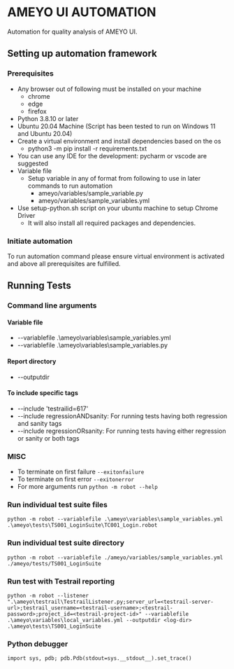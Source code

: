 # AMEYO UI AUTOMATION
Automation for quality analysis of AMEYO UI.

## Setting up automation framework
### Prerequisites
- Any browser out of following must be installed on your machine
  - chrome
  - edge
  - firefox
- Python 3.8.10 or later
- Ubuntu 20.04 Machine (Script has been tested to run on Windows 11 and Ubuntu 20.04)
- Create a virtual environment and install dependencies based on the os
  - python3 -m pip install -r requirements.txt
- You can use any IDE for the development: pycharm or vscode are suggested
- Variable file
  - Setup variable in any of format from following to use in later commands to run automation
    - ameyo/variables/sample_variable.py
    - ameyo/variables/sample_variables.yml
- Use setup-python.sh script on your ubuntu machine to setup Chrome Driver
  - It will also install all required packages and dependencies.
### Initiate automation 
To run automation command please ensure virtual environment is activated and above all prerequisites are fulfilled.


## Running Tests

### Command line arguments
#### Variable file
  - --variablefile .\ameyo\variables\sample_variables.yml
  - --variablefile .\ameyo\variables\sample_variables.py
#### Report directory
  - --outputdir <path-to-dir>
#### To include specific tags
  - --include 'testrailid=617' 
  - --include regressionANDsanity: For running tests having both regression and sanity tags
  - --include regressionORsanity: For running tests having either regression or sanity or both tags
### MISC
  - To terminate on first failure `--exitonfailure`
  - To terminate on first error `--exitonerror`
  - For more arguments run `python -m robot --help`


### Run individual test suite files
`python -m robot --variablefile .\ameyo\variables\sample_variables.yml .\ameyo\tests\TS001_LoginSuite\TC001_Login.robot` 

### Run individual test suite directory
`python -m robot --variablefile ./ameyo/variables/sample_variables.yml ./ameyo/tests/TS001_LoginSuite` 

### Run test with Testrail reporting
`python -m robot --listener ".\ameyo\testrail\TestrailListener.py;server_url=<testrail-server-url>;testrail_username=<testrail-username>;<testrail-password>;project_id=<testrail-project-id>" --variablefile .\ameyo\variables\local_variables.yml --outputdir <log-dir> .\ameyo\tests\TS001_LoginSuite`

### Python debugger
`import sys, pdb; pdb.Pdb(stdout=sys.__stdout__).set_trace()`